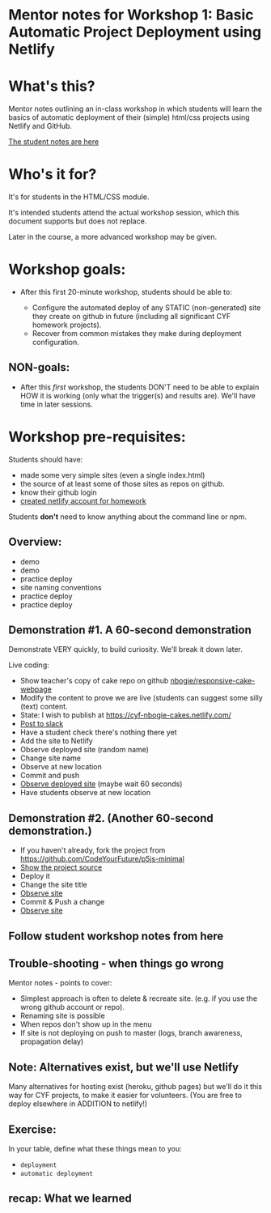 # Mentor notes for Workshop 1: Basic Automatic Project Deployment using Netlify

# What's this?

Mentor notes outlining an in-class workshop in which students will learn the basics of automatic deployment of their (simple) html/css projects using Netlify and GitHub.

[The student notes are here](./workshop-1-basic-automatic-deployment-with-netlify.md)

# Who's it for?

It's for students in the HTML/CSS module.

It's intended students attend the actual workshop session, which this document supports but does not replace.

Later in the course, a more advanced workshop may be given.

# Workshop goals:

- After this first 20-minute workshop, students should be able to:

  - Configure the automated deploy of any STATIC (non-generated) site they create on github in future (including all significant CYF homework projects).
  - Recover from common mistakes they make during deployment configuration.

## NON-goals:

- After this _first_ workshop, the students DON'T need to be able to explain HOW it is working (only what the trigger(s) and results are). We'll have time in later sessions.

# Workshop pre-requisites:

Students should have:

- made some very simple sites (even a single index.html)
- the source of at least some of those sites as repos on github.
- know their github login
- [created netlify account for homework](https://classroom.google.com/u/1/c/Mzk3NDA1NjA4MTVa/a/NjA0NjEwMzM1MzRa/submissions/by-status/and-sort-first-name/not-done)

Students **don't** need to know anything about the command line or npm.

## Overview:

- demo
- demo
- practice deploy
- site naming conventions
- practice deploy
- practice deploy

## Demonstration #1. A 60-second demonstration

Demonstrate VERY quickly, to build curiosity. We'll break it down later.

Live coding:

- Show teacher's copy of cake repo on github [nbogie/responsive-cake-webpage](https://github.com/nbogie/responsive-cake-webpage)
- Modify the content to prove we are live (students can suggest some silly (text) content.
- State: I wish to publish at https://cyf-nbogie-cakes.netlify.com/
- [Post to slack](https://app.slack.com/client/T2H71EFLK/CSE061L6L/thread/CSE061L6L-1581174531.227000)
- Have a student check there's nothing there yet
- Add the site to Netlify
- Observe deployed site (random name)
- Change site name
- Observe at new location
- Commit and push
- [Observe deployed site](https://cyf-nbogie-cakes.netlify.com/) (maybe wait 60 seconds)
- Have students observe at new location

## Demonstration #2. (Another 60-second demonstration.)

- If you haven't already, fork the project from https://github.com/CodeYourFuture/p5js-minimal
- [Show the project source](https://github.com/nbogie/p5js-minimal)
- Deploy it
- Change the site title
- [Observe site](https://cyf-nbogie-p5js.netlify.com/)
- Commit & Push a change
- [Observe site](https://cyf-nbogie-p5js.netlify.com/)

## Follow student workshop notes from here

## Trouble-shooting - when things go wrong

Mentor notes - points to cover:

- Simplest approach is often to delete & recreate site. (e.g. if you use the wrong github account or repo).
- Renaming site is possible
- When repos don't show up in the menu
- If site is not deploying on push to master (logs, branch awareness, propagation delay)

## Note: Alternatives exist, but we'll use Netlify

Many alternatives for hosting exist (heroku, github pages) but we'll do it this way for CYF projects, to make it easier for volunteers. (You are free to deploy elsewhere in ADDITION to netlify!)

## Exercise:

In your table, define what these things mean to you:

- `deployment`
- `automatic deployment`

## recap: What we learned
